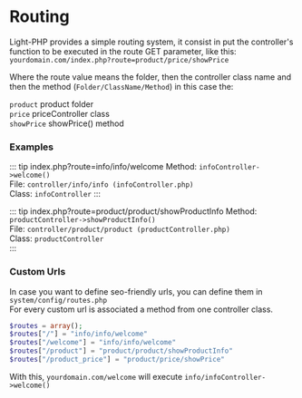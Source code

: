 # Routing

Light-PHP provides a simple routing system, it consist in put the controller's function to be executed in the route GET parameter, like this:  
`yourdomain.com/index.php?route=product/price/showPrice`

Where the route value means the folder, then the controller class name and then the method (`Folder/ClassName/Method`) in this case the:  

`product` product folder  
`price` priceController class  
`showPrice` showPrice() method  

### Examples

::: tip index.php?route=info/info/welcome
Method: `infoController->welcome()`  
File: `controller/info/info (infoController.php)`  
Class: `infoController`
:::

::: tip index.php?route=product/product/showProductInfo
Method: `productController->showProductInfo()`  
File: `controller/product/product (productController.php)`  
Class: `productController`  
:::

### Custom Urls

In case you want to define seo-friendly urls, you can define them in `system/config/routes.php`  
For every custom url is associated a method from one controller class.  

``` php
$routes = array();
$routes["/"] = "info/info/welcome" 
$routes["/welcome"] = "info/info/welcome"  
$routes["/product"] = "product/product/showProductInfo"
$routes["/product_price"] = "product/price/showPrice"
```

With this, `yourdomain.com/welcome` will execute `info/infoController->welcome()`


